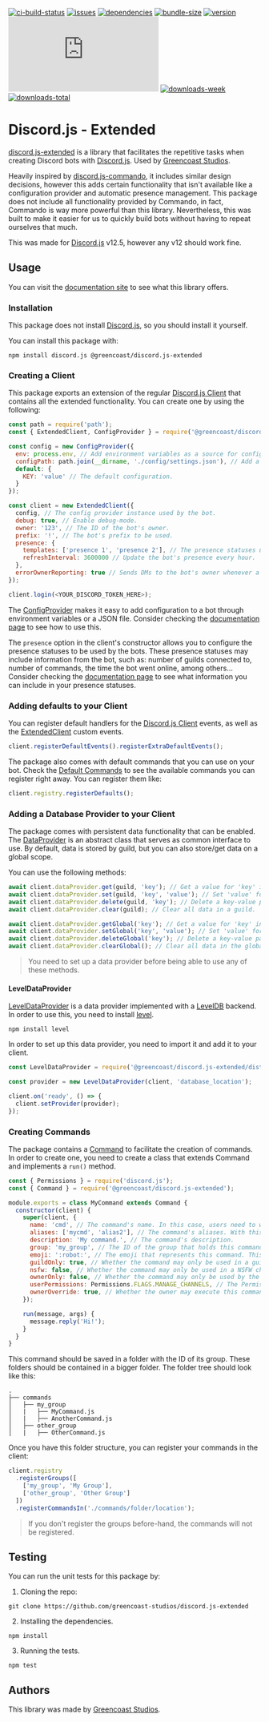 [![ci-build-status](https://img.shields.io/github/workflow/status/greencoast-studios/discord.js-extended/CI?logo=github)](https://github.com/greencoast-studios/discord.js-extended)
[![issues](https://img.shields.io/github/issues/greencoast-studios/discord.js-extended?logo=github)](https://github.com/greencoast-studios/discord.js-extended)
[![dependencies](https://img.shields.io/david/greencoast-studios/discord.js-extended)](https://www.npmjs.com/package/@greencoast/discord.js-extended)
[![bundle-size](https://img.shields.io/bundlephobia/min/@greencoast/discord.js-extended)](https://www.npmjs.com/package/@greencoast/discord.js-extended)
[![version](https://img.shields.io/npm/v/@greencoast/discord.js-extended?logo=npm)](https://www.npmjs.com/package/@greencoast/discord.js-extended)
[![djs-version](https://img.shields.io/npm/dependency-version/@greencoast/discord.js-extended/peer/discord.js?logo=npm)](https://www.npmjs.com/package/@greencoast/discord.js-extended)
[![downloads-week](https://img.shields.io/npm/dw/@greencoast/discord.js-extended?logo=npm)](https://www.npmjs.com/package/@greencoast/discord.js-extended)
[![downloads-total](https://img.shields.io/npm/dt/@greencoast/discord.js-extended?logo=npm)](https://www.npmjs.com/package/@greencoast/discord.js-extended)

# Discord.js - Extended

[discord.js-extended](https://github.com/greencoast-studios/discord.js-extended) is a library that facilitates the repetitive tasks when creating Discord bots with [Discord.js](https://discord.js.org/#/). Used by [Greencoast Studios](https://greencoaststudios.com).

Heavily inspired by [discord.js-commando](https://www.npmjs.com/package/discord.js-commando), it includes similar design decisions, however this adds certain functionality that isn't available like a configuration provider and automatic presence management. This package does not include all functionality provided by Commando, in fact, Commando is way more powerful than this library. Nevertheless, this was built to make it easier for us to quickly build bots without having to repeat ourselves that much.

This was made for [Discord.js](https://discord.js.org/#/) v12.5, however any v12 should work fine.

## Usage

You can visit the [documentation site](https://docs.greencoaststudios.com/discord.js-extended) to see what this library offers.

### Installation

This package does not install [Discord.js](https://discord.js.org/#/), so you should install it yourself.

You can install this package with:

```text
npm install discord.js @greencoast/discord.js-extended
```

### Creating a Client

This package exports an extension of the regular [Discord.js Client](https://discord.js.org/#/docs/main/stable/class/Client) that contains all the extended functionality. You can create one by using the following:

```js
const path = require('path');
const { ExtendedClient, ConfigProvider } = require('@greencoast/discord.js-extended');

const config = new ConfigProvider({
  env: process.env, // Add environment variables as a source for configuration.
  configPath: path.join(__dirname, './config/settings.json'), // Add a JSON file as a source for configuration.
  default: {
    KEY: 'value' // The default configuration.
  }
});

const client = new ExtendedClient({
  config, // The config provider instance used by the bot.
  debug: true, // Enable debug-mode.
  owner: '123', // The ID of the bot's owner.
  prefix: '!', // The bot's prefix to be used.
  presence: {
    templates: ['presence 1', 'presence 2'], // The presence statuses used by this bot.
    refreshInterval: 3600000 // Update the bot's presence every hour.
  },
  errorOwnerReporting: true // Sends DMs to the bot's owner whenever a command throws an error.
});

client.login(<YOUR_DISCORD_TOKEN_HERE>);
```

The [ConfigProvider](https://docs.greencoaststudios.com/discord.js-extended/classes/discord_js_extended.configprovider.html) makes it easy to add configuration to a bot through environment variables or a JSON file. Consider checking the [documentation page](https://docs.greencoaststudios.com/discord.js-extended/classes/discord_js_extended.configprovider.html) to see how to use this.

The `presence` option in the client's constructor allows you to configure the presence statuses to be used by the bots. These presence statuses may include information from the bot, such as: number of guilds connected to, number of commands, the time the bot went online, among others... Consider checking the [documentation page](https://docs.greencoaststudios.com/discord.js-extended/classes/discord_js_extended.presencetemplater.html) to see what information you can include in your presence statuses.

### Adding defaults to your Client

You can register default handlers for the [Discord.js Client](https://docs.greencoaststudios.com/discord.js-extended/classes/discord_js_extended.clientdefaulthandlers.html) events, as well as the [ExtendedClient](https://docs.greencoaststudios.com/discord.js-extended/classes/discord_js_extended.extraclientdefaulthandlers.html) custom events.

```js
client.registerDefaultEvents().registerExtraDefaultEvents();
```

The package also comes with default commands that you can use on your bot. Check the [Default Commands](https://docs.greencoaststudios.com/discord.js-extended/modules/defaultcommands.html) to see the available commands you can register right away. You can register them like:

```js
client.registry.registerDefaults();
```

### Adding a Database Provider to your Client

The package comes with persistent data functionality that can be enabled. The [DataProvider](https://docs.greencoaststudios.com/discord.js-extended/classes/discord_js_extended.dataprovider.html) is an abstract class that serves as common interface to use. By default, data is stored by guild, but you can also store/get data on a global scope.

You can use the following methods:

```js
await client.dataProvider.get(guild, 'key'); // Get a value for 'key' in guild.
await client.dataProvider.set(guild, 'key', 'value'); // Set 'value' for 'key' in guild.
await client.dataProvider.delete(guild, 'key'); // Delete a key-value pair for 'key' in guild.
await client.dataProvider.clear(guild); // Clear all data in a guild.

await client.dataProvider.getGlobal('key'); // Get a value for 'key' in the global scope.
await client.dataProvider.setGlobal('key', 'value'); // Set 'value' for 'key' in the global scope.
await client.dataProvider.deleteGlobal('key'); // Delete a key-value pair for 'key' in the global scope.
await client.dataProvider.clearGlobal(); // Clear all data in the global scope.
```

> You need to set up a data provider before being able to use any of these methods.

#### LevelDataProvider

[LevelDataProvider](https://docs.greencoaststudios.com/discord.js-extended/classes/dataproviders.leveldataprovider.html) is a data provider implemented with a [LevelDB](https://www.npmjs.com/package/level) backend. In order to use this, you need to install [level](https://www.npmjs.com/package/level).

```text
npm install level
```

In order to set up this data provider, you need to import it and add it to your client.

```js
const LevelDataProvider = require('@greencoast/discord.js-extended/dist/providers/LevelDataProvider').default;

const provider = new LevelDataProvider(client, 'database_location');

client.on('ready', () => {
  client.setProvider(provider);
});
```

### Creating Commands

The package contains a [Command](https://docs.greencoaststudios.com/discord.js-extended/classes/discord_js_extended.command.html) to facilitate the creation of commands. In order to create one, you need to create a class that extends Command and implements a `run()` method.

```js
const { Permissions } = require('discord.js');
const { Command } = require('@greencoast/discord.js-extended');

module.exports = class MyCommand extends Command {
  constructor(client) {
    super(client, {
      name: 'cmd', // The command's name. In this case, users need to write !cmd for the command to work.,
      aliases: ['mycmd', 'alias2'], // The command's aliases. With this, users can write !mycmd and !alias2 for the command to work.
      description: 'My command.', // The command's description.
      group: 'my_group', // The ID of the group that holds this command.
      emoji: ':robot:', // The emoji that represents this command. This is used by the default HelpCommand. Defaults to ':robot:'.
      guildOnly: true, // Whether the command may only be used in a guild. Defaults to false.
      nsfw: false, // Whether the command may only be used in a NSFW channel. Defaults to false.
      ownerOnly: false, // Whether the command may only be used by the owner. Defaults to false.
      userPermissions: Permissions.FLAGS.MANAGE_CHANNELS, // The PermissionResolvable representing the permissions that users require to execute this command. Defaults to null.
      ownerOverride: true, // Whether the owner may execute this command even if they don't have the required permissions. Defaults to true.
    });

    run(message, args) {
      message.reply('Hi!');
    }
  }
}
```

This command should be saved in a folder with the ID of its group. These folders should be contained in a bigger folder. The folder tree should look like this:

```text
.
├── commands
│   ├── my_group
│   |   ├── MyCommand.js
│   |   ├── AnotherCommand.js
│   ├── other_group
│   |   ├── OtherCommand.js
```

Once you have this folder structure, you can register your commands in the client:

```js
client.registry
  .registerGroups([
    ['my_group', 'My Group'],
    ['other_group', 'Other Group']
  ])
  .registerCommandsIn('./commands/folder/location');
```

> If you don't register the groups before-hand, the commands will not be registered.

## Testing

You can run the unit tests for this package by:

1. Cloning the repo:

```text
git clone https://github.com/greencoast-studios/discord.js-extended
```

2. Installing the dependencies.

```text
npm install
```

3. Running the tests.

```text
npm test
```

## Authors

This library was made by [Greencoast Studios](https://greencoaststudios.com).

